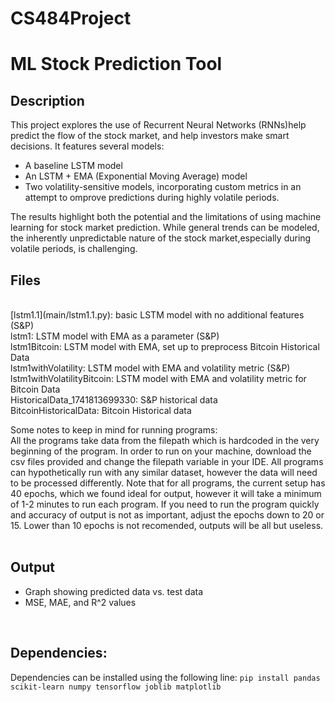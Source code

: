 # CS484Project
<h1>ML Stock Prediction Tool</h1>

<h2>Description</h2>
This project explores the use of Recurrent Neural Networks (RNNs)help predict the flow of the stock market, and help investors make smart decisions. It features several models: <br>
<ul>
  <li>A baseline LSTM model</li>
  <li>An LSTM + EMA (Exponential Moving Average) model</li>  
  <li>Two volatility-sensitive models, incorporating custom metrics in an attempt to omprove predictions during highly volatile periods.</li>
</ul>
The results highlight both the potential and the limitations of using machine learning for stock market prediction. While general trends can be modeled, the inherently unpredictable nature of the stock market,especially during volatile periods, is challenging.<br>

<h2>Files</h2><br>
[lstm1.1](main/lstm1.1.py): basic LSTM model with no additional features (S&P) <br>
lstm1: LSTM model with EMA as a parameter (S&P)<br>
lstm1Bitcoin: LSTM model with EMA, set up to preprocess Bitcoin Historical Data<br>
lstm1withVolatility: LSTM model with EMA and volatility metric (S&P)<br>
lstm1withVolatilityBitcoin: LSTM model with EMA and volatility metric for Bitcoin Data<br>
HistoricalData_1741813699330: S&P historical data<br>
BitcoinHistoricalData: Bitcoin Historical data<br>

Some notes to keep in mind for running programs:<br>
All the programs take data from the filepath which is hardcoded in the very beginning of the program. In order to run on your machine, download the csv files provided and change the filepath variable in your IDE. All programs can hypothetically run with any similar dataset, however the data will need to be processed differently. Note that for all programs, the current setup has 40 epochs, which we found ideal for output, however it will take a minimum of 1-2 minutes to run each program. If you need to run the program quickly and accuracy of output is not as important, adjust the epochs down to 20 or 15. Lower than 10 epochs is not recomended, outputs will be all but useless.<br>
<br>

<h2>Output</h2>
<ul>
  <li>Graph showing predicted data vs. test data</li>
  <li>MSE, MAE, and R^2 values</li>
</ul>
<br>

<h2>Dependencies:</h2>
Dependencies can be installed using the following line:
<code>pip install pandas scikit-learn numpy tensorflow joblib matplotlib<code\>
